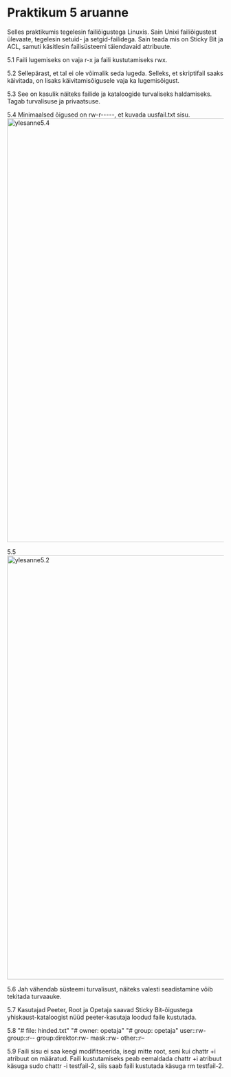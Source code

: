 # Praktikum 5 aruanne

Selles praktikumis tegelesin failiõigustega Linuxis. Sain Unixi failiõigustest ülevaate, tegelesin setuid- ja setgid-failidega. Sain teada mis on Sticky Bit ja ACL, samuti käsitlesin failisüsteemi täiendavaid attribuute.

5.1 Faili lugemiseks on vaja r-x ja faili kustutamiseks rwx.

5.2 Sellepärast, et tal ei ole võimalik seda lugeda. Selleks, et skriptifail saaks käivitada, on lisaks käivitamisõigusele vaja ka lugemisõigust.

5.3 See on kasulik näiteks failide ja kataloogide turvaliseks haldamiseks. Tagab turvalisuse ja privaatsuse.

5.4 Minimaalsed õigused on rw-r-----, et kuvada uusfail.txt sisu.
<img width="983" alt="ylesanne5.4" src="https://github.com/user-attachments/assets/50111683-1224-407d-a069-23de03121141">

5.5 <img width="983" alt="ylesanne5.2" src="https://github.com/user-attachments/assets/1b582936-bde5-4cfc-b762-d7712a4d4b41">

5.6 Jah vähendab süsteemi turvalisust, näiteks valesti seadistamine võib tekitada turvaauke.

5.7 Kasutajad Peeter, Root ja Opetaja saavad Sticky Bit-õigustega yhiskaust-kataloogist nüüd peeter-kasutaja loodud faile kustutada.

5.8 
"# file: hinded.txt"
"# owner: opetaja"
"# group: opetaja"
user::rw-
group::r--
group:direktor:rw-
mask::rw-
other::r–

5.9 Faili sisu ei saa keegi modifitseerida, isegi mitte root, seni kui chattr +i atribuut on määratud.  Faili kustutamiseks peab eemaldada chattr +i atribuut käsuga sudo chattr -i testfail-2, siis saab faili kustutada käsuga rm testfail-2.
